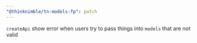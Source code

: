 ```yaml
---
"@thinknimble/tn-models-fp": patch
---
```


`createApi` show error when users try to pass things into `models` that are not valid
